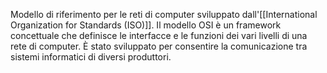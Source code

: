Modello di riferimento per le reti di computer sviluppato dall'[[International Organization for Standards (ISO)]].
Il modello OSI è un framework concettuale che definisce le interfacce e le funzioni dei vari livelli di una rete di computer. È stato sviluppato per consentire la comunicazione tra sistemi informatici di diversi produttori.

